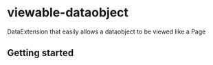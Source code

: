 # viewable-dataobject

DataExtension that easily allows a dataobject to be viewed like a Page

## Getting started
